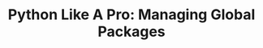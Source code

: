 ---
title: "Python Like A Pro: Managing Global Packages"
description: Keeping your Python system free of clutter is an essential skill if you're keen to avoid package management issues ruining your Python development experience. In this video, Ben Wilcock (@benbravo73) will show you how to install and use PipX — a handy tool for installing and running PIP applications in complete isolation from the rest of your system.
topics:
- Python
tags:
- Python
team:
- Ben Wilcock
youtube_id: CKtaKhKOo-Y
---